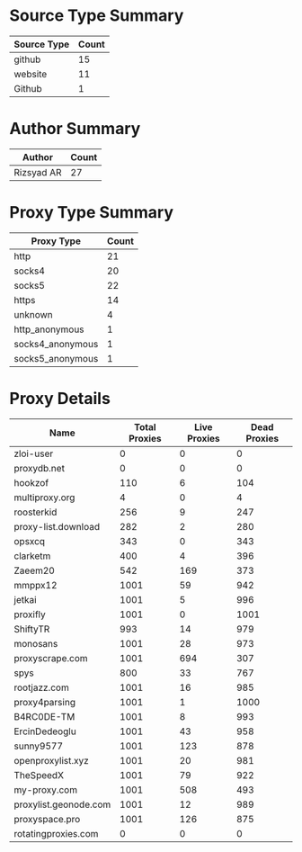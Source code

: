 # Source Type Summary

| Source Type | Count |
|-------------|-------|
| github | 15 |
| website | 11 |
| Github | 1 |


# Author Summary

| Author | Count |
|--------|-------|
| Rizsyad AR | 27 |


# Proxy Type Summary

| Proxy Type | Count |
|------------|-------|
| http | 21 |
| socks4 | 20 |
| socks5 | 22 |
| https | 14 |
| unknown | 4 |
| http_anonymous | 1 |
| socks4_anonymous | 1 |
| socks5_anonymous | 1 |


# Proxy Details

| Name | Total Proxies | Live Proxies | Dead Proxies |
|------|---------------|--------------|---------------|
| zloi-user | 0 | 0 | 0 |
| proxydb.net | 0 | 0 | 0 |
| hookzof | 110 | 6 | 104 |
| multiproxy.org | 4 | 0 | 4 |
| roosterkid | 256 | 9 | 247 |
| proxy-list.download | 282 | 2 | 280 |
| opsxcq | 343 | 0 | 343 |
| clarketm | 400 | 4 | 396 |
| Zaeem20 | 542 | 169 | 373 |
| mmppx12 | 1001 | 59 | 942 |
| jetkai | 1001 | 5 | 996 |
| proxifly | 1001 | 0 | 1001 |
| ShiftyTR | 993 | 14 | 979 |
| monosans | 1001 | 28 | 973 |
| proxyscrape.com | 1001 | 694 | 307 |
| spys | 800 | 33 | 767 |
| rootjazz.com | 1001 | 16 | 985 |
| proxy4parsing | 1001 | 1 | 1000 |
| B4RC0DE-TM | 1001 | 8 | 993 |
| ErcinDedeoglu | 1001 | 43 | 958 |
| sunny9577 | 1001 | 123 | 878 |
| openproxylist.xyz | 1001 | 20 | 981 |
| TheSpeedX | 1001 | 79 | 922 |
| my-proxy.com | 1001 | 508 | 493 |
| proxylist.geonode.com | 1001 | 12 | 989 |
| proxyspace.pro | 1001 | 126 | 875 |
| rotatingproxies.com | 0 | 0 | 0 |
